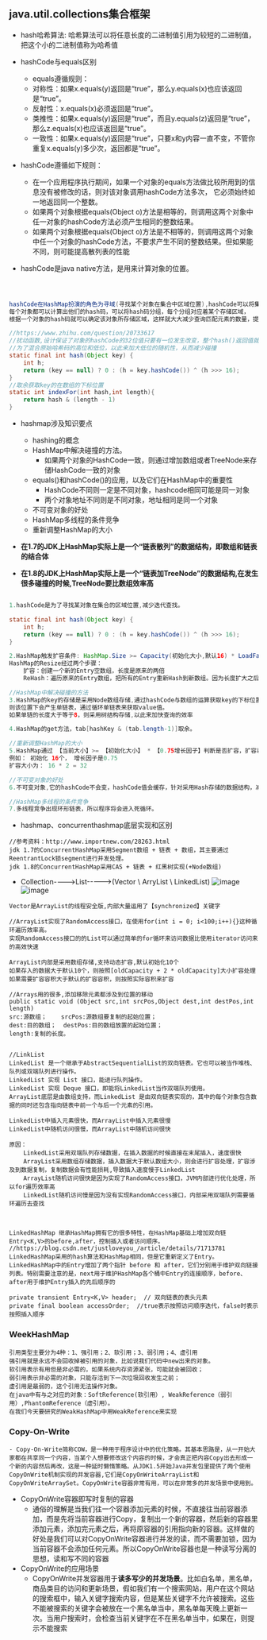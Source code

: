 ## java.util.collections集合框架
* hash哈希算法: 哈希算法可以将任意长度的二进制值引用为较短的二进制值，把这个小的二进制值称为哈希值
* hashCode与equals区别
    - equals遵循规则：
    - 对称性：如果x.equals(y)返回是“true”，那么y.equals(x)也应该返回是“true”。
    - 反射性：x.equals(x)必须返回是“true”。
    - 类推性：如果x.equals(y)返回是“true”，而且y.equals(z)返回是“true”，那么z.equals(x)也应该返回是“true”。
    - 一致性：如果x.equals(y)返回是“true”，只要x和y内容一直不变，不管你重复x.equals(y)多少次，返回都是“true”。

* hashCode遵循如下规则：
    -  在一个应用程序执行期间，如果一个对象的equals方法做比较所用到的信息没有被修改的话，则对该对象调用hashCode方法多次，
        它必须始终如一地返回同一个整数。
    -  如果两个对象根据equals(Object o)方法是相等的，则调用这两个对象中任一对象的hashCode方法必须产生相同的整数结果。
    -  如果两个对象根据equals(Object o)方法是不相等的，则调用这两个对象中任一个对象的hashCode方法，不要求产生不同的整数结果。但如果能不同，则可能提高散列表的性能
* hashCode是java native方法，是用来计算对象的位置。

```java



hashCode在HashMap扮演的角色为寻域(寻找某个对象在集合中区域位置),hashCode可以将集合分成若干个区域，
每个对象都可以计算出他们的hash码，可以将hash码分组，每个分组对应着某个存储区域，
根据一个对象的hash码就可以确定该对象所存储区域，这样就大大减少查询匹配元素的数量，提高了查询效率.

//https://www.zhihu.com/question/20733617
//扰动函数,设计保证了对象的hashCode的32位值只要有一位发生改变，整个hash()返回值就会改变，高位的变化会反应到低位里
//为了混合原始哈希码的高位和低位，以此来加大低位的随机性，从而减少碰撞
static final int hash(Object key) {
    int h;
    return (key == null) ? 0 : (h = key.hashCode()) ^ (h >>> 16);
}
//取余获取key的在数组的下标位置
static int indexFor(int hash,int length){
    return hash & (length - 1)
}

```

* hashmap涉及知识要点
    * hashing的概念
    * HashMap中解决碰撞的方法。
        * 如果两个对象的HashCode一致，则通过增加数组或者TreeNode来存储HashCode一致的对象
    * equals()和hashCode()的应用，以及它们在HashMap中的重要性
        * HashCode不同则一定是不同对象，hashcode相同可能是同一对象
        * 两个对象地址不同则是不同对象，地址相同是同一个对象
    * 不可变对象的好处
    * HashMap多线程的条件竞争
    * 重新调整HashMap的大小

* **在1.7的JDK上HashMap实际上是一个“链表散列”的数据结构，即数组和链表的结合体**
* **在1.8的JDK上HashMap实际上是一个“链表加TreeNode”的数据结构,在发生很多碰撞的时候,TreeNode要比数组效率高**


```java

1.hashCode是为了寻找某对象在集合的区域位置,减少迭代查找。

static final int hash(Object key) {
    int h;
    return (key == null) ? 0 : (h = key.hashCode()) ^ (h >>> 16);
}

2.HashMap触发扩容条件: HashMap.Size >= Capacity(初始化大小,默认16) * LoadFactor(扩容因子,默认0.75)
HashMap的Resize经过两个步骤：
    扩容：创建一个新的Entry空数组，长度是原来的两倍
    ReHash：遍历原来的Entry数组，把所有的Entry重新Hash到新数组。因为长度扩大之后Hash的规则会发生变动，因此需要重新Hash。

//HashMap中解决碰撞的方法
3.HashMap的key的存储是采用Node数组存储,通过hashCode与数组的运算获取key的下标位置，如果有多个key拥有相同的下标位置，
则该位置下会产生单链表，通过循环单链表来获取value值。
如果单链的长度大于等于8，则采用树结构存储,以此来加快查询的效率

4.HashMap的get方法，tab[hashKey & (tab.length-1)]取余。

//重新调整HashMap的大小
5.HashMap通过 【当前大小】>= 【初始化大小】 * 【0.75增长因子】判断是否扩容，扩容以2的倍数进行扩容
例如： 初始化 16个， 增长因子是0.75
扩容大小为： 16 * 2 = 32

//不可变对象的好处
6.不可变对象,它的hashCode不会变，hashCode值会缓存，针对采用Hash存储的数据结构，减少了hashCode计算，从而提高效率

//HashMap多线程的条件竞争
7.多线程竞争出现环形链表，所以程序将会进入死循环。

```


* hashmap、concurrenthashmap底层实现和区别

```
//参考资料：http://www.importnew.com/28263.html
jdk 1.7的ConcurrentHashMap采用Segment数组 + 链表 + 数组，其主要通过ReentrantLock锁segment进行并发处理。
jdk 1.8的ConcurrentHashMap采用CAS + 链表 + 红黑树实现(+Node数组)

```

* Collection---->List----->(Vector \ ArryList \ LinkedList)
![image](https://note.youdao.com/yws/public/resource/cd8746ef85c2bd1dac3ca11ec681a27d/xmlnote/44D25B4E3E17438590FF051B3C974F64/8475)
![image](https://note.youdao.com/yws/public/resource/cd8746ef85c2bd1dac3ca11ec681a27d/xmlnote/EF31868B797444C5A6EDBBEEDF773181/8477)

```
Vector是ArrayList的线程安全版,内部大量运用了【synchronized】关键字

//ArrayList实现了RandomAccess接口，在使用for(int i = 0; i<100;i++){}这种循环遍历效率高。
实现RandomAccess接口的的List可以通过简单的for循环来访问数据比使用iterator访问来的高效快速

ArrayList内部是采用数组存储,支持动态扩容,默认初始化10个
如果存入的数据大于默认10个，则按照[oldCapacity + 2 * oldCapacity]大小扩容处理
如果需要扩容容积大于默认的扩容容积，则按照实际容积来扩容

//Arrays用的很多,添加移除元素都涉及到位置的移动
public static void (Object src,int srcPos,Object dest,int destPos,int length)
src:源数组；	srcPos:源数组要复制的起始位置；
dest:目的数组；	destPos:目的数组放置的起始位置；
length:复制的长度。


//LinkList
LinkedList 是一个继承于AbstractSequentialList的双向链表。它也可以被当作堆栈、队列或双端队列进行操作。
LinkedList 实现 List 接口，能进行队列操作。
LinkedList 实现 Deque 接口，即能将LinkedList当作双端队列使用。
ArrayList底层是由数组支持，而LinkedList 是由双向链表实现的，其中的每个对象包含数据的同时还包含指向链表中前一个与后一个元素的引用。

LinkedList中插入元素很快，而ArrayList中插入元素很慢
LinkedList中随机访问很慢，而ArrayList中随机访问很快

原因：
    LinkedList采用双端队列存储数据，在插入数据的时候直接在末尾插入，速度很快
    ArrayList采用数组存储数据，插入数据大于默认数组大小，则会进行扩容处理，扩容涉及到数据复制，复制数据会有性能损耗,导致插入速度慢于LinkedList
    ArrayList随机访问很快是因为实现了RandomAccess接口，JVM内部进行优化处理，所以for遍历效率高
    LinkedList随机访问慢是因为没有实现RandomAccess接口，内部采用双端队列需要循环遍历去查找



LinkedHashMap 继承HashMap拥有它的很多特性，在HashMap基础上增加双向链Entry<K,V>的before,after，控制插入或者访问顺序。
//https://blog.csdn.net/justloveyou_/article/details/71713781
LinkedHashMap采用的hash算法和HashMap相同，但是它重新定义了Entry。LinkedHashMap中的Entry增加了两个指针 before 和 after，它们分别用于维护双向链接列表。特别需要注意的是，next用于维护HashMap各个桶中Entry的连接顺序，before、after用于维护Entry插入的先后顺序的

private transient Entry<K,V> header;  // 双向链表的表头元素
private final boolean accessOrder;  //true表示按照访问顺序迭代，false时表示按照插入顺序
```

### WeekHashMap

```
引用类型主要分为4种：1、强引用；2、软引用；3、弱引用；4、虚引用
强引用就是永远不会回收掉被引用的对象，比如说我们代码中new出来的对象。
软引用表示有用但是非必需的，如果系统内存资源紧张，可能就会被回收；
弱引用表示非必需的对象，只能存活到下一次垃圾回收发生之前；
虚引用是最弱的，这个引用无法操作对象。
在java中有与之对应的对象：SoftReference(软引用）, WeakReference（弱引用）,PhantomReference（虚引用）。
在我们今天要研究的WeakHashMap中用WeakReference来实现
```

### Copy-On-Write
    - Copy-On-Write简称COW，是一种用于程序设计中的优化策略。其基本思路是，从一开始大家都在共享同一个内容，当某个人想要修改这个内容的时候，才会真正把内容Copy出去形成一个新的内容然后再改，这是一种延时懒惰策略。从JDK1.5开始Java并发包里提供了两个使用CopyOnWrite机制实现的并发容器,它们是CopyOnWriteArrayList和CopyOnWriteArraySet。CopyOnWrite容器非常有用，可以在非常多的并发场景中使用到。
* CopyOnWrite容器即写时复制的容器
    - 通俗的理解是当我们往一个容器添加元素的时候，不直接往当前容器添加，而是先将当前容器进行Copy，复制出一个新的容器，然后新的容器里添加元素，添加完元素之后，再将原容器的引用指向新的容器。这样做的好处是我们可以对CopyOnWrite容器进行并发的读，而不需要加锁，因为当前容器不会添加任何元素。所以CopyOnWrite容器也是一种读写分离的思想，读和写不同的容器
* CopyOnWrite的应用场景
    - CopyOnWrite并发容器用于**读多写少的并发场景**。比如白名单，黑名单，商品类目的访问和更新场景，假如我们有一个搜索网站，用户在这个网站的搜索框中，输入关键字搜索内容，但是某些关键字不允许被搜索。这些不能被搜索的关键字会被放在一个黑名单当中，黑名单每天晚上更新一次。当用户搜索时，会检查当前关键字在不在黑名单当中，如果在，则提示不能搜索

